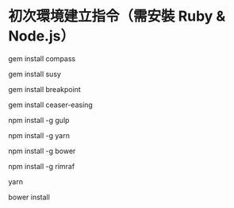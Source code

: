 # 初次環境建立指令（需安裝 Ruby & Node.js）

gem install compass

gem install susy

gem install breakpoint

gem install ceaser-easing

npm install -g gulp

npm install -g yarn

npm install -g bower

npm install -g rimraf

yarn

bower install